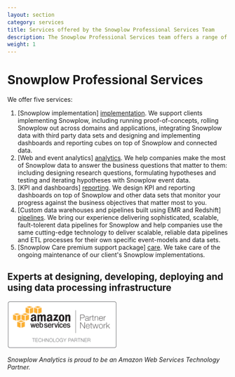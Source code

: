 ```yaml
---
layout: section
category: services
title: Services offered by the Snowplow Professional Services Team
description: The Snowplow Professional Services team offers a range of services to help you get up and running with Snowplow as quickly as possible and drive value from your Snowplow data
weight: 1
---
```


# Snowplow Professional Services

We offer five services:

1. [Snowplow implementation] [implementation]. We support clients implementing Snowplow, including running proof-of-concepts, rolling Snowplow out across domains and applications, integrating Snowplow data with third party data sets and designing and implementing dashboards and reporting cubes on top of Snowplow and connected data.
2. [Web and event analytics] [analytics]. We help companies make the most of Snowplow data to answer the business questions that matter to them: including designing research questions, formulating hypotheses and testing and iterating hypotheses with Snowplow event data.
3. [KPI and dashboards] [reporting]. We design KPI and reporting dashboards on top of Snowplow and other data sets that monitor your progress against the business objectives that matter most to you.
4. [Custom data warehouses and pipelines built using EMR and Redshift] [pipelines]. We bring our experience delivering sophisticated, scalable, fault-tolerent data pipelines for Snowplow and help companies use the same cutting-edge technology to deliver scalable, reliable data pipelines and ETL processes for their own specific event-models and data sets.
5. [Snowplow Care premium support package] [care]. We take care of the ongoing maintenance of our client's Snowplow implementations.


## Experts at designing, developing, deploying and using data processing infrastructure

<img src="/static/img/APN_Standard_Technology_Partner.png" title="Amazon Web Services Technology Partner" width="250" />

*Snowplow Analytics is proud to be an Amazon Web Services Technology Partner.*






[analytics]: analytics.html
[reporting]: reporting.html
[implementation]: implementation.html
[custom-dev]: custom-development.html
[rate-card]: rate-card.html
[google-group]: https://groups.google.com/forum/#!forum/snowplow-user
[github-repo]: http://github.com/snowplow/snowplow
[get-in-touch]: /about/index.html 
[care]: snowplow-care.html
[pipelines]: pipelines.html
